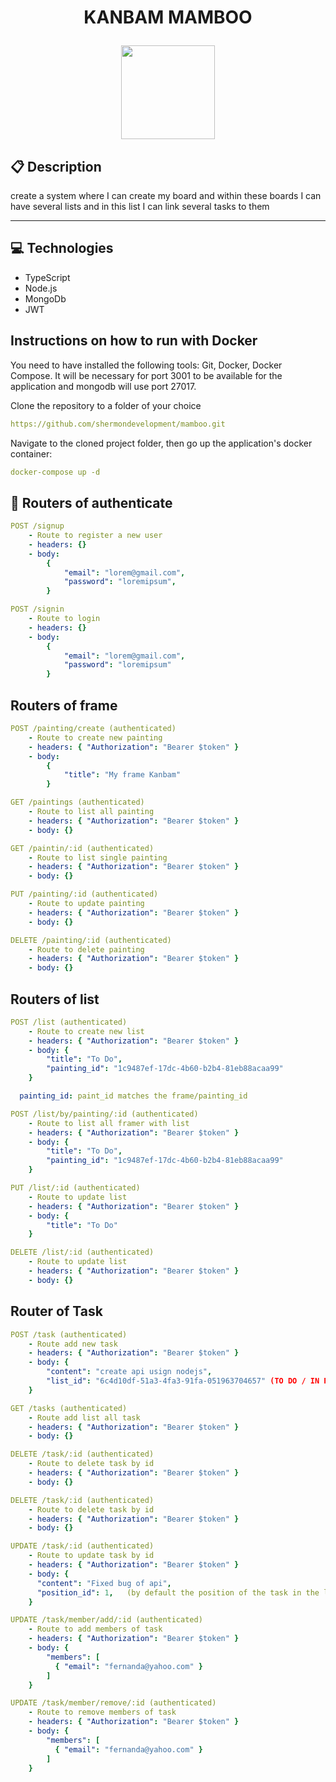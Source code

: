 # <p align = "center"> KANBAM MAMBOO </p>

<p align="center">
   <img src="https://mamboo.co.ao/images/logo/logo-dark.png" width="150"/>
</p>

## :clipboard: Description

create a system where I can create my board and within these boards I can have several lists and in this list I can link several tasks to them

---

## :computer: Technologies

- TypeScript
- Node.js
- MongoDb
- JWT

## Instructions on how to run with Docker

<p>
  You need to have installed the following tools: Git, Docker, Docker Compose. It will be necessary for port 3001 to be available for the application and mongodb will use port 27017.
</p>

<p> 
 Clone the repository to a folder of your choice
<p/>

```yml
https://github.com/shermondevelopment/mamboo.git
```

<p>
 Navigate to the cloned project folder, then go up the application's docker container:
</p>

```yml
docker-compose up -d
```

## :rocket: Routers of authenticate

```yml
POST /signup
    - Route to register a new user
    - headers: {}
    - body:
        {
            "email": "lorem@gmail.com",
            "password": "loremipsum",
        }
```

```yml
POST /signin
    - Route to login
    - headers: {}
    - body:
        {
            "email": "lorem@gmail.com",
            "password": "loremipsum"
        }
```

## Routers of frame

```yml
POST /painting/create (authenticated)
    - Route to create new painting
    - headers: { "Authorization": "Bearer $token" }
    - body:
        {
            "title": "My frame Kanbam"
        }
```

```yml
GET /paintings (authenticated)
    - Route to list all painting
    - headers: { "Authorization": "Bearer $token" }
    - body: {}
```

```yml
GET /paintin/:id (authenticated)
    - Route to list single painting
    - headers: { "Authorization": "Bearer $token" }
    - body: {}
```

```yml
PUT /painting/:id (authenticated)
    - Route to update painting
    - headers: { "Authorization": "Bearer $token" }
    - body: {}
```

```yml
DELETE /painting/:id (authenticated)
    - Route to delete painting
    - headers: { "Authorization": "Bearer $token" }
    - body: {}
```

## Routers of list

```yml
POST /list (authenticated)
    - Route to create new list
    - headers: { "Authorization": "Bearer $token" }
    - body: {
        "title": "To Do",
        "painting_id": "1c9487ef-17dc-4b60-b2b4-81eb88acaa99"
    }

  painting_id: paint_id matches the frame/painting_id
```

```yml
POST /list/by/painting/:id (authenticated)
    - Route to list all framer with list
    - headers: { "Authorization": "Bearer $token" }
    - body: {
        "title": "To Do",
        "painting_id": "1c9487ef-17dc-4b60-b2b4-81eb88acaa99"
    }
```

```yml
PUT /list/:id (authenticated)
    - Route to update list
    - headers: { "Authorization": "Bearer $token" }
    - body: {
        "title": "To Do"
    }
```

```yml
DELETE /list/:id (authenticated)
    - Route to update list
    - headers: { "Authorization": "Bearer $token" }
    - body: {}
```

## Router of Task

```yml
POST /task (authenticated)
    - Route add new task
    - headers: { "Authorization": "Bearer $token" }
    - body: {
        "content": "create api usign nodejs",
        "list_id": "6c4d10df-51a3-4fa3-91fa-051963704657" (TO DO / IN PROGRESS / Done)
    }
```

```yml
GET /tasks (authenticated)
    - Route add list all task
    - headers: { "Authorization": "Bearer $token" }
    - body: {}
```

```yml
DELETE /task/:id (authenticated)
    - Route to delete task by id
    - headers: { "Authorization": "Bearer $token" }
    - body: {}
```

```yml
DELETE /task/:id (authenticated)
    - Route to delete task by id
    - headers: { "Authorization": "Bearer $token" }
    - body: {}
```

```yml
UPDATE /task/:id (authenticated)
    - Route to update task by id
    - headers: { "Authorization": "Bearer $token" }
    - body: {
      "content": "Fixed bug of api",
      "position_id": 1,   (by default the position of the task in the list is zero)
    }
```

```yml
UPDATE /task/member/add/:id (authenticated)
    - Route to add members of task
    - headers: { "Authorization": "Bearer $token" }
    - body: {
        "members": [
          { "email": "fernanda@yahoo.com" }
        ]
    }
```

```yml
UPDATE /task/member/remove/:id (authenticated)
    - Route to remove members of task
    - headers: { "Authorization": "Bearer $token" }
    - body: {
        "members": [
          { "email": "fernanda@yahoo.com" }
        ]
    }
```
